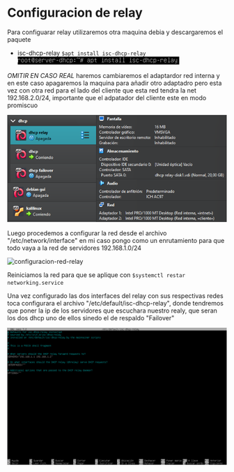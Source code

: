 # Configuracion de relay

Para configuarar relay utilizaremos otra maquina debia y descargaremos el paquete

- isc-dhcp-relay `$apt install isc-dhcp-relay`
![instalar-raly](img/instalar-relay.png)

*OMITIR EN CASO REAL* haremos cambiaremos el adaptardor red interna y en este caso apagaremos la maquina para añadir otro adaptadro pero esta vez con otra red para el lado 
del cliente que esta red tendra la net 192.168.2.0/24, importante que el adpatador del cliente este en modo promiscuo

![adaptadores-relay](../img/adpatadores-relay.png)

Luego procedemos a configurar la red desde el archivo "/etc/network/interface" en mi caso pongo como un enrutamiento para que todo vaya a la red de servidores 192.168.1.0/24

![configuracion-red-relay](../)

Reiniciamos la red para que se aplique con `$systemctl restar networking.service`

Una vez configurado las dos interfaces del relay con sus respectivas redes toca configurara el archivo "/etc/default/isc-dhcp-relay", donde tendremos que poner la ip de los servidores que escuchara nuestro realy, que seran los dos dhcp uno de ellos sinedo el de respaldo "Failover"

![configuracion-relay](../img/configuracion-raly.png)
